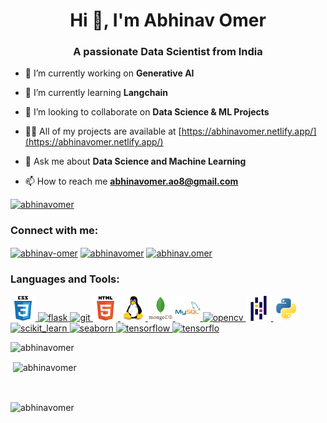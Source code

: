 <h1 align="center">Hi 👋, I'm Abhinav Omer</h1>
<h3 align="center">A passionate Data Scientist from India</h3>


- 🔭 I’m currently working on **Generative AI**

- 🌱 I’m currently learning **Langchain**

- 👯 I’m looking to collaborate on **Data Science & ML Projects**

- 👨‍💻 All of my projects are available at [https://abhinavomer.netlify.app/](https://abhinavomer.netlify.app/)

- 💬 Ask me about **Data Science and Machine Learning**

- 📫 How to reach me **abhinavomer.ao8@gmail.com**

<p align="left"> <a href="https://github.com/ryo-ma/github-profile-trophy"><img src="https://github-profile-trophy.vercel.app/?username=abhinavomer" alt="abhinavomer" /></a> </p>

<h3 align="left">Connect with me:</h3>
<p align="left">
<a href="https://linkedin.com/in/abhinav-omer" target="blank"><img align="center" src="https://raw.githubusercontent.com/rahuldkjain/github-profile-readme-generator/master/src/images/icons/Social/linked-in-alt.svg" alt="abhinav-omer" height="30" width="40" /></a>
<a href="https://kaggle.com/abhinavomer" target="blank"><img align="center" src="https://raw.githubusercontent.com/rahuldkjain/github-profile-readme-generator/master/src/images/icons/Social/kaggle.svg" alt="abhinavomer" height="30" width="40" /></a>
<a href="https://instagram.com/abhinav.omer" target="blank"><img align="center" src="https://raw.githubusercontent.com/rahuldkjain/github-profile-readme-generator/master/src/images/icons/Social/instagram.svg" alt="abhinav.omer" height="30" width="40" /></a>
</p>

<h3 align="left">Languages and Tools:</h3>
<p align="left"> <a href="https://www.w3schools.com/css/" target="_blank" rel="noreferrer"> <img src="https://raw.githubusercontent.com/devicons/devicon/master/icons/css3/css3-original-wordmark.svg" alt="css3" width="40" height="40"/> </a> <a href="https://flask.palletsprojects.com/" target="_blank" rel="noreferrer"> <img src="https://www.vectorlogo.zone/logos/pocoo_flask/pocoo_flask-icon.svg" alt="flask" width="40" height="40"/> </a> <a href="https://git-scm.com/" target="_blank" rel="noreferrer"> <img src="https://www.vectorlogo.zone/logos/git-scm/git-scm-icon.svg" alt="git" width="40" height="40"/> </a> <a href="https://www.w3.org/html/" target="_blank" rel="noreferrer"> <img src="https://raw.githubusercontent.com/devicons/devicon/master/icons/html5/html5-original-wordmark.svg" alt="html5" width="40" height="40"/> </a> <a href="https://www.linux.org/" target="_blank" rel="noreferrer"> <img src="https://raw.githubusercontent.com/devicons/devicon/master/icons/linux/linux-original.svg" alt="linux" width="40" height="40"/> </a> <a href="https://www.mongodb.com/" target="_blank" rel="noreferrer"> <img src="https://raw.githubusercontent.com/devicons/devicon/master/icons/mongodb/mongodb-original-wordmark.svg" alt="mongodb" width="40" height="40"/> </a> <a href="https://www.mysql.com/" target="_blank" rel="noreferrer"> <img src="https://raw.githubusercontent.com/devicons/devicon/master/icons/mysql/mysql-original-wordmark.svg" alt="mysql" width="40" height="40"/> </a> <a href="https://opencv.org/" target="_blank" rel="noreferrer"> <img src="https://www.vectorlogo.zone/logos/opencv/opencv-icon.svg" alt="opencv" width="40" height="40"/> </a> <a href="https://pandas.pydata.org/" target="_blank" rel="noreferrer"> <img src="https://raw.githubusercontent.com/devicons/devicon/2ae2a900d2f041da66e950e4d48052658d850630/icons/pandas/pandas-original.svg" alt="pandas" width="40" height="40"/> </a> <a href="https://www.python.org" target="_blank" rel="noreferrer"> <img src="https://raw.githubusercontent.com/devicons/devicon/master/icons/python/python-original.svg" alt="python" width="40" height="40"/> </a> <a href="https://scikit-learn.org/" target="_blank" rel="noreferrer"> <img src="https://upload.wikimedia.org/wikipedia/commons/0/05/Scikit_learn_logo_small.svg" alt="scikit_learn" width="40" height="40"/> </a> <a href="https://seaborn.pydata.org/" target="_blank" rel="noreferrer"> <img src="https://seaborn.pydata.org/_images/logo-mark-lightbg.svg" alt="seaborn" width="40" height="40"/> </a> <a href="https://www.tensorflow.org" target="_blank" rel="noreferrer"> <img src="https://www.vectorlogo.zone/logos/tensorflow/tensorflow-icon.svg" alt="tensorflow" width="40" height="40"/> </a><a href="https://www.djangoproject.com/" target="_blank" rel="noreferrer"> <img src="https://brandslogos.com/wp-content/uploads/images/large/django-logo.png" alt="tensorflo" width="40" height="40"/> </a> </p>

<p><img align="left" src="https://github-readme-stats.vercel.app/api/top-langs?username=abhinavomer&show_icons=true&locale=en&layout=compact" alt="abhinavomer" /></p>
<br>
<p>&nbsp;<img align="center" src="https://github-readme-stats.vercel.app/api?username=abhinavomer&show_icons=true&locale=en" alt="abhinavomer" /></p>
<br>
<p><img align="center" src="https://github-readme-streak-stats.herokuapp.com/?user=abhinavomer&" alt="abhinavomer" /></p>
